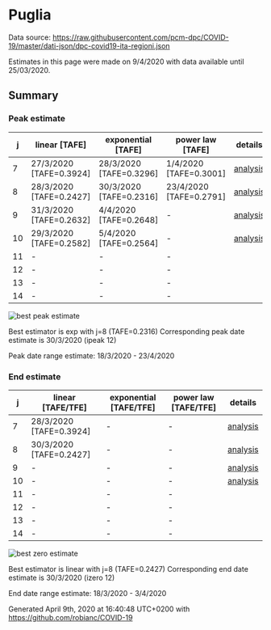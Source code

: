 # Puglia


Data source: https://raw.githubusercontent.com/pcm-dpc/COVID-19/master/dati-json/dpc-covid19-ita-regioni.json

Estimates in this page were made on 9/4/2020 with data available until 25/03/2020.


## Summary 

### Peak estimate 
|j|linear [TAFE]|exponential [TAFE]|power law [TAFE]|details|
|---|----|-----------|---------|-------|
|7|27/3/2020 [TAFE=0.3924]|28/3/2020 [TAFE=0.3296]|1/4/2020 [TAFE=0.3001]|[analysis](COVID-19_puglia_j7_2020-03-25.md)|
|8|28/3/2020 [TAFE=0.2427]|30/3/2020 [TAFE=0.2316]|23/4/2020 [TAFE=0.2791]|[analysis](COVID-19_puglia_j8_2020-03-25.md)|
|9|31/3/2020 [TAFE=0.2632]|4/4/2020 [TAFE=0.2648]|-|[analysis](COVID-19_puglia_j9_2020-03-25.md)|
|10|29/3/2020 [TAFE=0.2582]|5/4/2020 [TAFE=0.2564]|-|[analysis](COVID-19_puglia_j10_2020-03-25.md)|
|11|-|-|-||
|12|-|-|-||
|13|-|-|-||
|14|-|-|-||

![best peak estimate](COVID-19_puglia_j8_2020-03-25.png)

Best estimator is exp with j=8 (TAFE=0.2316)
Corresponding peak date estimate is 30/3/2020 (ipeak 12)


Peak date range estimate: 18/3/2020 - 23/4/2020

### End estimate 
|j|linear [TAFE/TFE]|exponential [TAFE/TFE]|power law [TAFE/TFE]|details|
|---|----|-----------|---------|-------|
|7|28/3/2020 [TAFE=0.3924]|-|-|[analysis](COVID-19_puglia_j7_2020-03-25.md)|
|8|30/3/2020 [TAFE=0.2427]|-|-|[analysis](COVID-19_puglia_j8_2020-03-25.md)|
|9|-|-|-|[analysis](COVID-19_puglia_j9_2020-03-25.md)|
|10|-|-|-|[analysis](COVID-19_puglia_j10_2020-03-25.md)|
|11|-|-|-||
|12|-|-|-||
|13|-|-|-||
|14|-|-|-||

![best zero estimate](COVID-19_puglia_j8_2020-03-25.png)

Best estimator is linear with j=8 (TAFE=0.2427)
Corresponding end date estimate is 30/3/2020 (izero 12)


End date range estimate: 18/3/2020 - 3/4/2020

Generated April 9th, 2020 at 16:40:48 UTC+0200 with https://github.com/robianc/COVID-19
